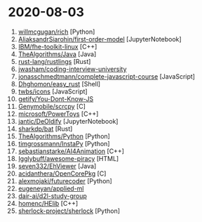 # 2020-08-03

1. [willmcgugan/rich](https://github.com/willmcgugan/rich "Rich is a Python library for rich text and beautiful formatting in the terminal.") [Python]
2. [AliaksandrSiarohin/first-order-model](https://github.com/AliaksandrSiarohin/first-order-model "This repository contains the source code for the paper First Order Motion Model for Image Animation") [JupyterNotebook]
3. [IBM/fhe-toolkit-linux](https://github.com/IBM/fhe-toolkit-linux "IBM Fully Homomorphic Encryption Toolkit For Linux. This toolkit is a Linux based Docker container that demonstrates computing on encrypted data without decrypting it! The toolkit ships with two demos including a fully encrypted Machine Learning inference with a Neural Network and a Privacy-Preserving key-value search.") [C++]
4. [TheAlgorithms/Java](https://github.com/TheAlgorithms/Java "All Algorithms implemented in Java") [Java]
5. [rust-lang/rustlings](https://github.com/rust-lang/rustlings "🦀 Small exercises to get you used to reading and writing Rust code!") [Rust]
6. [jwasham/coding-interview-university](https://github.com/jwasham/coding-interview-university "A complete computer science study plan to become a software engineer.") 
7. [jonasschmedtmann/complete-javascript-course](https://github.com/jonasschmedtmann/complete-javascript-course "Starter files, final projects and FAQ for my Complete JavaScript course") [JavaScript]
8. [Dhghomon/easy_rust](https://github.com/Dhghomon/easy_rust "Rust explained using easy English") [Shell]
9. [twbs/icons](https://github.com/twbs/icons "Official open source SVG icon library for Bootstrap.") [JavaScript]
10. [getify/You-Dont-Know-JS](https://github.com/getify/You-Dont-Know-JS "A book series on JavaScript. @YDKJS on twitter.") 
11. [Genymobile/scrcpy](https://github.com/Genymobile/scrcpy "Display and control your Android device") [C]
12. [microsoft/PowerToys](https://github.com/microsoft/PowerToys "Windows system utilities to maximize productivity") [C++]
13. [jantic/DeOldify](https://github.com/jantic/DeOldify "A Deep Learning based project for colorizing and restoring old images (and video!)") [JupyterNotebook]
14. [sharkdp/bat](https://github.com/sharkdp/bat "A cat(1) clone with wings.") [Rust]
15. [TheAlgorithms/Python](https://github.com/TheAlgorithms/Python "All Algorithms implemented in Python") [Python]
16. [timgrossmann/InstaPy](https://github.com/timgrossmann/InstaPy "📷 Instagram Bot - Tool for automated Instagram interactions") [Python]
17. [sebastianstarke/AI4Animation](https://github.com/sebastianstarke/AI4Animation "Bringing Characters to Life with Computer Brains in Unity") [C++]
18. [Igglybuff/awesome-piracy](https://github.com/Igglybuff/awesome-piracy "A curated list of awesome warez and piracy links") [HTML]
19. [seven332/EhViewer](https://github.com/seven332/EhViewer "[DEPRECATED] An Unofficial E-Hentai Application for Android") [Java]
20. [acidanthera/OpenCorePkg](https://github.com/acidanthera/OpenCorePkg "OpenCore bootloader") [C]
21. [alexmojaki/futurecoder](https://github.com/alexmojaki/futurecoder "A platform for beginners to learn programming in Python") [Python]
22. [eugeneyan/applied-ml](https://github.com/eugeneyan/applied-ml "📚 Curated papers, articles & videos on data science & machine learning applied in production, with results.") 
23. [dair-ai/d2l-study-group](https://github.com/dair-ai/d2l-study-group "Deep Learning Study Group") 
24. [homenc/HElib](https://github.com/homenc/HElib "An Implementation of homomorphic encryption") [C++]
25. [sherlock-project/sherlock](https://github.com/sherlock-project/sherlock "🔎 Hunt down social media accounts by username across social networks") [Python]
